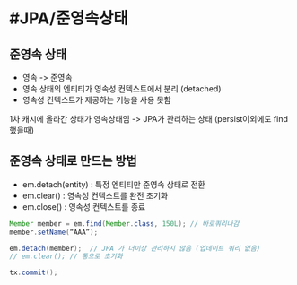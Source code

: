 # #JPA/준영속상태

## 준영속 상태

- 영속 -> 준영속
- 영속 상태의 엔티티가 영속성 컨텍스트에서 분리 (detached)
- 영속성 컨텍스트가 제공하는 기능을 사용 못함

1차 캐시에 올라간 상태가 영속상태임
-> JPA가 관리하는 상태
(persist이외에도 find 했을때)


## 준영속 상태로 만드는 방법

- em.detach(entity) : 특정 엔티티만 준영속 상태로 전환
- em.clear() : 영속성 컨텍스트를 완전 초기화
- em.close() : 영속성 컨텍스트를 종료

```java
Member member = em.find(Member.class, 150L); // 바로쿼리나감
member.setName(“AAA”);

em.detach(member);	// JPA 가 더이상 관리하지 않음 (업데이트 쿼리 없음)
// em.clear(); // 통으로 초기화 

tx.commit();
```





